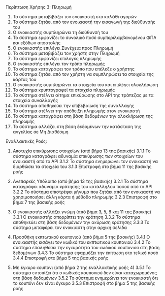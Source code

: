 Περίπτωση Χρήσης 3: Πληρωμή

1.  Το σύστημα μεταβιβάζει τον ενοικιαστή στο καλάθι αγορών
2.  Το σύστημα ζητάει από τον ενοικιαστή την εισαγωγή της διεύθυνσής του
3.  Ο ενοικιαστής συμπληρώνει τη διεύθυνσή του 
4.  Το σύστημα εμφανίζει το συνολικό ποσό συμπεριλαμβανομένου ΦΠΑ και εξόδων αποστολής 
5.  Ο ενοικιαστής επιλέγει Συνέχεια προς Πληρωμή
6.  Το σύστημα μεταβιβάζει τον χρήστη στην Πληρωμή  
7.  Το σύστημα εμφανίζει επιλογές πληρωμής
8.  Ο ενοικιαστής επιλέγει τον τρόπο πληρωμής
9.  Το σύστημα καταγράφει τον τρόπο που επέλεξε ο χρήστης
10. Το σύστημα ζητάει από τον χρήστη να συμπληρώσει τα στοιχεία της κάρτας του
11. Ο ενοικιαστής συμπληρώνει τα στοιχεία του και επιλέγει ολοκλήρωση 
12. Το σύστημα κρυπτογραφεί τα στοιχεία πληρωμής
13. Το σύστημα στέλνει αίτημα επικύρωσης στο API της τράπεζας με τα στοιχεία συναλλαγής
14. Το σύστημα αποθηκεύει την επιβεβαίωση της συναλλαγής
15. Το σύστημα στέλνει την απόδειξη πληρωμής στον ενοικιαστή
16. Το σύστημα καταγράφει στη βάση δεδομένων την ολοκλήρωση της πληρωμής 
17. Το σύστημα αλλάζει στη βάση δεδομένων την κατάσταση της αγγελίας σε Μη Διαθέσιμη

Εναλλακτικές Ροές:
1. Αποτυχία επικύρωσης στοιχείων (από βήμα 13 της βασικής)
3.1.1 Το σύστημα καταγράφει αδυναμία επικύρωσης των στοιχείων του ενοικιαστή από το API 
3.1.2 Το σύστημα ενημερώνει τον ενοικιαστή να διορθώσει τα στοιχεία του 
3.1.3 Επιστροφή στο βήμα 11 της βασικής ροής 

2. Ανεπαρκές Υπόλοιπο (από βήμα 13 της βασικής)
3.2.1 Το σύστημα καταγράφει αδυναμία κράτησης του κατάλληλου ποσού από το API
3.2.2 Το σύστημα επιστρέφει μήνυμα που ζητάει από τον ενοικιαστή να χρησιμοποιήσει άλλη κάρτα ή μέθοδο πληρωμής
3.2.3 Επιστροφή στο βήμα 7 της βασικής ροής 

3. Ο ενοικιαστής αλλάζει γνώμη (από βήμα 3, 5, 8 και 11 της βασικής)
3.3.1 Ο ενοικιαστής απορρίπτει την κράτηση 
3.3.2 Το σύστημα αποθηκεύει στη βάση δεδομένων την ακύρωση κράτησης
3.3.3 Το σύστημα μεταφέρει τον ενοικιαστή στην αρχική σελίδα 

4. Προσθήκη εκπτωτικού κουπονιού (από βήμα 5 της βασικής)
3.4.1 Ο ενοικιαστής εισάγει τον κωδικό του εκπτωτικού κουπονιού
3.4.2 Το σύστημα επαληθεύει την εγκυρότητα του κωδικού κουπονιού στη βάση δεδομένων
3.4.3 Το σύστημα εφαρμόζει την έκπτωση στο τελικό ποσό
3.4.4 Επιστροφή στο βήμα 5 της βασικής ροής

5. Μη έγκυρο κουπόνι (από βήμα 2 της εναλλακτικής ροής 4)
3.5.1 Το σύστημα εντοπίζει ότι ο κωδικός κουπονιού δεν είναι καταχωρημένος στη βάση δεδομένων
3.5.2 Το σύστημα ενημερώνει τον ενοικιαστή ότι το κουπόνι δεν είναι έγκυρο
3.5.3 Επιστροφή στο βήμα 5 της βασικής ροής

<!-- 4. Επιλογή pick up (από βήμα 10 της βασικής)
3.4.1 Ο ενοικιαστής επικοινωνεί μέσω μηνυμάτων για σημείο συνάντηση pick up - μετάβαση στην περίπτωση χρήσης  8: Ανταλλαγή Μηνυμάτων 
3.4.2 Ο ενοικιαστής επιλέγει την επιλογή Παράδοση με προσωπική παραλαβή
3.4.3 Το σύστημα καταγράφει την επιλογή του ενοικιαστή για παράδοση με προσωπική παραλαβή
3.4.4 Επιστροφή στο βήμα 12 της βασικής ροής -->



